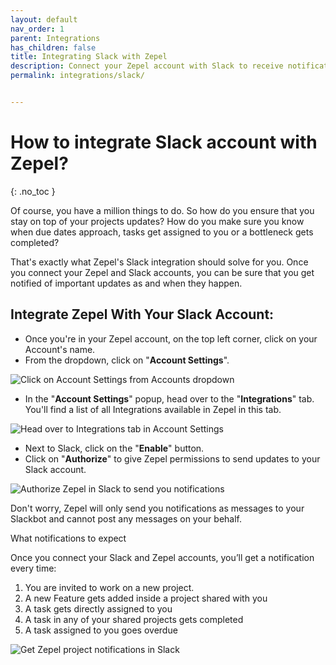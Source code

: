 ```yaml
---
layout: default
nav_order: 1
parent: Integrations
has_children: false
title: Integrating Slack with Zepel
description: Connect your Zepel account with Slack to receive notifications and updates on your project.
permalink: integrations/slack/


---
```

# How to integrate Slack account with Zepel?

{: .no_toc }

Of course, you have a million things to do. So how do you ensure that you stay on top of your projects updates? How do you make sure you know when due dates approach, tasks get assigned to you or a bottleneck gets completed?

That's exactly what Zepel's Slack integration should solve for you. Once you connect your Zepel and Slack accounts, you can be sure that you get notified of important updates as and when they happen. 

## Integrate Zepel With Your Slack Account:

* Once you're in your Zepel account, on the top left corner, click on your Account's name.
* From the dropdown, click on "**Account Settings**".

![Click on Account Settings from Accounts dropdown](/guide/assets/uploads/account-settings.png "Account Settings")

* In the "**Account Settings**" popup, head over to the "**Integrations**" tab. You'll find a list of all Integrations available in Zepel in this tab.

![Head over to Integrations tab in Account Settings](/guide/assets/uploads/integrations-tab.png "Integrations tab in Account Settings")

* Next to Slack, click on the "**Enable**" button.
* Click on "**Authorize**" to give Zepel permissions to send updates to your Slack account.

![Authorize Zepel in Slack to send you notifications](/guide/assets/uploads/authorize-zepel-in-slack.png "Authorize in Slack")

Don't worry, Zepel will only send you notifications as messages to your Slackbot and cannot post any messages on your behalf. 

What notifications to expect

Once you connect your Slack and Zepel accounts, you’ll get a notification every time:

1. You are invited to work on a new project.
2. A new Feature gets added inside a project shared with you
3. A task gets directly assigned to you
4. A task in any of your shared projects gets completed
5. A task assigned to you goes overdue

![Get Zepel project notifications in Slack](/guide/assets/uploads/zepel-notifications-on-slack.png "Zepel notifications in Slack")
